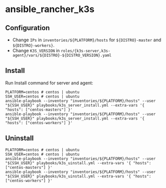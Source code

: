 # ansible_rancher_k3s

## Configuration

- Change `IPs` in `inventories/${PLATFORM}/hosts` for `${DISTRO}-master` and `${DISTRO}-workers}`.
- Change `K3S_VERSION` in `roles/{k3s-server,k3s-agent}/vars/${DISTRO}-${DISTRO_VERSION}.yaml`

## Install

Run Install command for server and agent:

```
PLATFORM=centos # centos | ubuntu
SSH_USER=centos # centos | ubuntu
ansible-playbook --inventory "inventories/${PLATFORM}/hosts" --user "${SSH_USER}" playbooks/k3s_server_install.yml --extra-vars '{ "hosts": ["centos-masters"] }'
ansible-playbook --inventory "inventories/${PLATFORM}/hosts" --user "${SSH_USER}" playbooks/k3s_server_install.yml --extra-vars '{ "hosts": ["centos-workers"] }'
```

## Uninstall

```
PLATFORM=centos # centos | ubuntu
SSH_USER=centos # centos | ubuntu
ansible-playbook --inventory "inventories/${PLATFORM}/hosts" --user "${SSH_USER}" playbooks/k3s_uinstall.yml --extra-vars '{ "hosts": ["centos-masters"] }'
ansible-playbook --inventory "inventories/${PLATFORM}/hosts" --user "${SSH_USER}" playbooks/k3s_uinstall.yml --extra-vars '{ "hosts": ["centos-workers"] }'
```